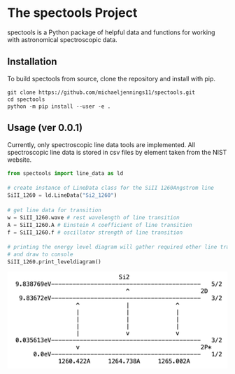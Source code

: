 # The spectools Project
spectools is a Python package of helpful data and functions for working with astronomical spectroscopic data.

## Installation
To build spectools from source, clone the repository and install with pip.
```shell
git clone https://github.com/michaeljennings11/spectools.git
cd spectools
python -m pip install --user -e .
```

## Usage (ver 0.0.1)
Currently, only spectroscopic line data tools are implemented. All spectroscopic line data is
stored in csv files by element taken from the NIST website.
```python
from spectools import line_data as ld

# create instance of LineData class for the SiII 1260Angstrom line
SiII_1260 = ld.LineData("Si2_1260")

# get line data for transition
w = SiII_1260.wave # rest wavelength of line transition
A = SiII_1260.A # Einstein A coefficient of line transition
f = SiII_1260.f # oscillator strength of line transition

# printing the energy level diagram will gather required other line transitions
# and draw to console
SiII_1260.print_leveldiagram()
```
![](SiII_1260_leveldiagram.png)
